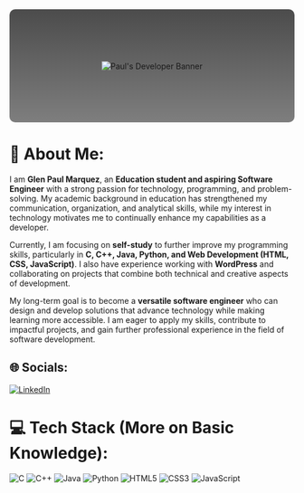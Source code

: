 <div align="center" style="position:relative; min-height:200px; border-radius:10px; overflow:hidden; margin:1rem 0;">
  <!-- Background with Gradient Overlay -->
  <div style="position:absolute; top:0; left:0; width:100%; height:100%; background:linear-gradient(rgba(0,0,0,0.7), rgba(0,0,0,0.5)), url('banner-icon.webp'); background-size:cover; background-position:center;"></div>
  
  <!-- Centered Typing Animation -->
  <div style="position:relative; z-index:2; display:grid; place-items:center; height:200px; padding:0 1rem;">
    <img src="https://readme-typing-svg.demolab.com?font=Fira+Code&size=26&duration=3000&pause=1000&color=FFFF00&center=true&width=100%&height=100&lines=Hello%2C+I'm+Paul;Aspiring+Full-Stack+Developer;C+%7C+C%2B%2B+%7C+Java+%7C+Python+%7C+Web+Development" 
         alt="Paul's Developer Banner"
         style="max-width:800px;">
  </div>
</div>

# 💫 About Me:
I am **Glen Paul Marquez**, an **Education student and aspiring Software Engineer** with a strong passion for technology, programming, and problem-solving. My academic background in education has strengthened my communication, organization, and analytical skills, while my interest in technology motivates me to continually enhance my capabilities as a developer.  

Currently, I am focusing on **self-study** to further improve my programming skills, particularly in **C, C++, Java, Python, and Web Development (HTML, CSS, JavaScript)**. I also have experience working with **WordPress** and collaborating on projects that combine both technical and creative aspects of development.  

My long-term goal is to become a **versatile software engineer** who can design and develop solutions that advance technology while making learning more accessible. I am eager to apply my skills, contribute to impactful projects, and gain further professional experience in the field of software development.  

## 🌐 Socials:
[![LinkedIn](https://img.shields.io/badge/LinkedIn-%230077B5.svg?logo=linkedin&logoColor=white)](https://linkedin.com/in/glnplmrqz) 

# 💻 Tech Stack (More on Basic Knowledge):
![C](https://img.shields.io/badge/c-%2300599C.svg?style=for-the-badge&logo=c&logoColor=white) ![C++](https://img.shields.io/badge/c++-%2300599C.svg?style=for-the-badge&logo=c%2B%2B&logoColor=white) ![Java](https://img.shields.io/badge/java-%23ED8B00.svg?style=for-the-badge&logo=openjdk&logoColor=white) ![Python](https://img.shields.io/badge/python-3670A0?style=for-the-badge&logo=python&logoColor=ffdd54) ![HTML5](https://img.shields.io/badge/html5-%23E34F26.svg?style=for-the-badge&logo=html5&logoColor=white) ![CSS3](https://img.shields.io/badge/css3-%231572B6.svg?style=for-the-badge&logo=css3&logoColor=white) ![JavaScript](https://img.shields.io/badge/javascript-%23323330.svg?style=for-the-badge&logo=javascript&logoColor=%23F7DF1E)
